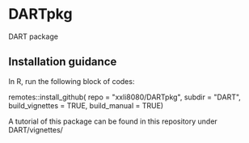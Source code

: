 # DARTpkg
DART package


## Installation guidance
In R, run the following block of codes:


remotes::install_github(
  repo = "xxli8080/DARTpkg",
  subdir = "DART",
  build_vignettes = TRUE,
  build_manual = TRUE)



A tutorial of this package can be found in this repository under DART/vignettes/
